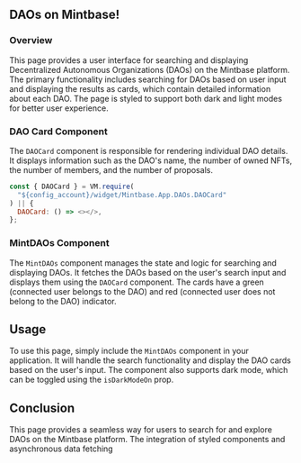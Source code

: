 ## DAOs on Mintbase!

### Overview

This page provides a user interface for searching and displaying Decentralized Autonomous Organizations (DAOs) on the Mintbase platform. The primary functionality includes searching for DAOs based on user input and displaying the results as cards, which contain detailed information about each DAO. The page is styled to support both dark and light modes for better user experience.

### DAO Card Component

The `DAOCard` component is responsible for rendering individual DAO details. It displays information such as the DAO's name, the number of owned NFTs, the number of members, and the number of proposals.

```js
const { DAOCard } = VM.require(
  "${config_account}/widget/Mintbase.App.DAOs.DAOCard"
) || {
  DAOCard: () => <></>,
};
```

### MintDAOs Component

The `MintDAOs` component manages the state and logic for searching and displaying DAOs. It fetches the DAOs based on the user's search input and displays them using the `DAOCard` component. The cards have a green (connected user belongs to the DAO) and red (connected user does not belong to the DAO) indicator.

## Usage

To use this page, simply include the `MintDAOs` component in your application. It will handle the search functionality and display the DAO cards based on the user's input. The component also supports dark mode, which can be toggled using the `isDarkModeOn` prop.

## Conclusion

This page provides a seamless way for users to search for and explore DAOs on the Mintbase platform. The integration of styled components and asynchronous data fetching
